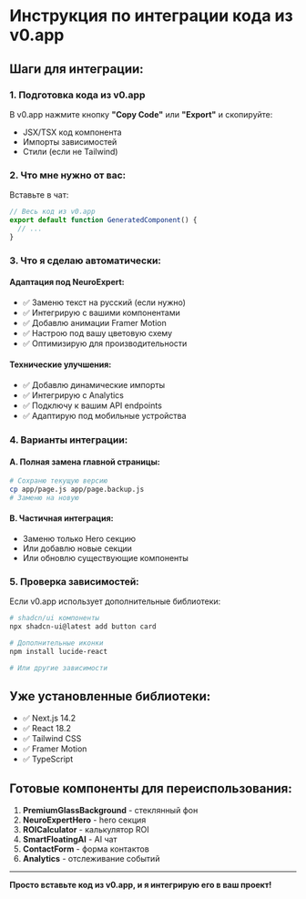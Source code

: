 # Инструкция по интеграции кода из v0.app

## Шаги для интеграции:

### 1. Подготовка кода из v0.app

В v0.app нажмите кнопку **"Copy Code"** или **"Export"** и скопируйте:
- JSX/TSX код компонента
- Импорты зависимостей
- Стили (если не Tailwind)

### 2. Что мне нужно от вас:

Вставьте в чат:
```jsx
// Весь код из v0.app
export default function GeneratedComponent() {
  // ...
}
```

### 3. Что я сделаю автоматически:

#### Адаптация под NeuroExpert:
- ✅ Заменю текст на русский (если нужно)
- ✅ Интегрирую с вашими компонентами
- ✅ Добавлю анимации Framer Motion
- ✅ Настрою под вашу цветовую схему
- ✅ Оптимизирую для производительности

#### Технические улучшения:
- ✅ Добавлю динамические импорты
- ✅ Интегрирую с Analytics
- ✅ Подключу к вашим API endpoints
- ✅ Адаптирую под мобильные устройства

### 4. Варианты интеграции:

#### A. Полная замена главной страницы:
```bash
# Сохраню текущую версию
cp app/page.js app/page.backup.js
# Заменю на новую
```

#### B. Частичная интеграция:
- Заменю только Hero секцию
- Или добавлю новые секции
- Или обновлю существующие компоненты

### 5. Проверка зависимостей:

Если v0.app использует дополнительные библиотеки:
```bash
# shadcn/ui компоненты
npx shadcn-ui@latest add button card

# Дополнительные иконки
npm install lucide-react

# Или другие зависимости
```

## Уже установленные библиотеки:

- ✅ Next.js 14.2
- ✅ React 18.2
- ✅ Tailwind CSS
- ✅ Framer Motion
- ✅ TypeScript

## Готовые компоненты для переиспользования:

1. **PremiumGlassBackground** - стеклянный фон
2. **NeuroExpertHero** - hero секция
3. **ROICalculator** - калькулятор ROI
4. **SmartFloatingAI** - AI чат
5. **ContactForm** - форма контактов
6. **Analytics** - отслеживание событий

---

**Просто вставьте код из v0.app, и я интегрирую его в ваш проект!**